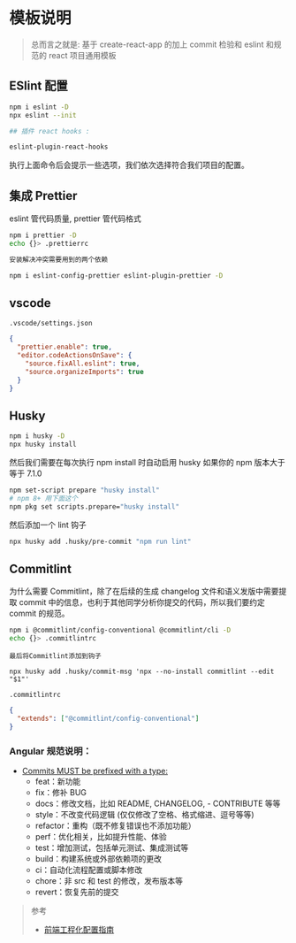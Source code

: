 # 模板说明

> 总而言之就是: 基于 create-react-app 的加上 commit 检验和 eslint 和规范的 react 项目通用模板

## ESlint 配置

```bash
npm i eslint -D
npx eslint --init

## 插件 react hooks :

eslint-plugin-react-hooks

```

执行上面命令后会提示一些选项，我们依次选择符合我们项目的配置。

## 集成 Prettier

eslint 管代码质量, prettier 管代码格式

```bash
npm i prettier -D
echo {}> .prettierrc

安装解决冲突需要用到的两个依赖

npm i eslint-config-prettier eslint-plugin-prettier -D
```

## vscode

`.vscode/settings.json`

```json
{
  "prettier.enable": true,
  "editor.codeActionsOnSave": {
    "source.fixAll.eslint": true,
    "source.organizeImports": true
  }
}
```

## Husky

```bash
npm i husky -D
npx husky install
```

然后我们需要在每次执行 npm install 时自动启用 husky
如果你的 npm 版本大于等于 7.1.0

```bash
npm set-script prepare "husky install"
# npm 8+ 用下面这个
npm pkg set scripts.prepare="husky install"
```

然后添加一个 lint 钩子

```bash
npx husky add .husky/pre-commit "npm run lint"
```

## Commitlint

为什么需要 Commitlint，除了在后续的生成 changelog 文件和语义发版中需要提取 commit 中的信息，也利于其他同学分析你提交的代码，所以我们要约定 commit 的规范。

```bash
npm i @commitlint/config-conventional @commitlint/cli -D
echo {}> .commitlintrc
```

`最后将Commitlint添加到钩子`

```
npx husky add .husky/commit-msg 'npx --no-install commitlint --edit "$1"'
```

`.commitlintrc`

```json
{
  "extends": ["@commitlint/config-conventional"]
}
```

### Angular 规范说明：

- [Commits MUST be prefixed with a type:](https://www.conventionalcommits.org/en/v1.0.0-beta.2/#specification)
  - feat：新功能
  - fix：修补 BUG
  - docs：修改文档，比如 README, CHANGELOG, - CONTRIBUTE 等等
  - style：不改变代码逻辑 (仅仅修改了空格、格式缩进、逗号等等)
  - refactor：重构（既不修复错误也不添加功能）
  - perf：优化相关，比如提升性能、体验
  - test：增加测试，包括单元测试、集成测试等
  - build：构建系统或外部依赖项的更改
  - ci：自动化流程配置或脚本修改
  - chore：非 src 和 test 的修改，发布版本等
  - revert：恢复先前的提交

> 参考
>
> - [前端工程化配置指南](https://juejin.cn/post/6971812117993226248)
